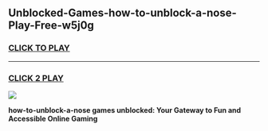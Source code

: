 
## Unblocked-Games-how-to-unblock-a-nose-Play-Free-w5j0g
<h3>
<a href="https://premium76.site?title=how-to-unblock-a-nose&ref=10A">CLICK TO PLAY</a></h3>
<hr>

<h3>
<a href="https://premium76.site?title=how-to-unblock-a-nose&ref=10A">CLICK 2 PLAY</a>
  
</h3>

<a href="https://premium76.site?title=how-to-unblock-a-nose&ref=10A"><img src="https://clearcache.store/games.png"></a>


**how-to-unblock-a-nose games unblocked: Your Gateway to Fun and Accessible Online Gaming**
